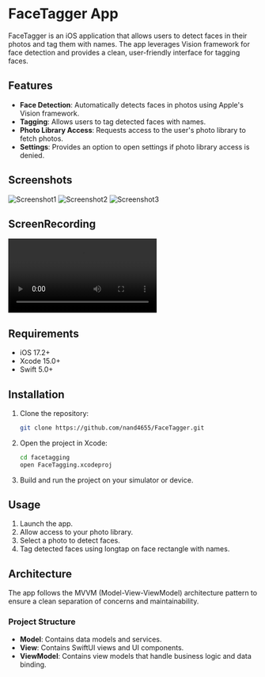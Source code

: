 # FaceTagger App

FaceTagger is an iOS application that allows users to detect faces in their photos and tag them with names. The app leverages Vision framework for face detection and provides a clean, user-friendly interface for tagging faces.

## Features

- **Face Detection**: Automatically detects faces in photos using Apple's Vision framework.
- **Tagging**: Allows users to tag detected faces with names.
- **Photo Library Access**: Requests access to the user's photo library to fetch photos.
- **Settings**: Provides an option to open settings if photo library access is denied.

## Screenshots

![Screenshot1](Screenshots/1.png)
![Screenshot2](Screenshots/2.png)
![Screenshot3](Screenshots/3.png)

## ScreenRecording
![ScreenRecording](Screenshots/screen_rec.mp4)


## Requirements

- iOS 17.2+
- Xcode 15.0+
- Swift 5.0+

## Installation

1. Clone the repository:
    ```sh
    git clone https://github.com/nand4655/FaceTagger.git
    ```
2. Open the project in Xcode:
    ```sh
    cd facetagging
    open FaceTagging.xcodeproj
    ```
3. Build and run the project on your simulator or device.

## Usage

1. Launch the app.
2. Allow access to your photo library.
3. Select a photo to detect faces.
4. Tag detected faces using longtap on face rectangle with names.

## Architecture

The app follows the MVVM (Model-View-ViewModel) architecture pattern to ensure a clean separation of concerns and maintainability.

### Project Structure

- **Model**: Contains data models and services.
- **View**: Contains SwiftUI views and UI components.
- **ViewModel**: Contains view models that handle business logic and data binding.

